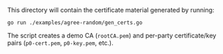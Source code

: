 This directory will contain the certificate material generated by running:

```
go run ./examples/agree-random/gen_certs.go
```

The script creates a demo CA (`rootCA.pem`) and per-party certificate/key pairs
(`p0-cert.pem`, `p0-key.pem`, etc.).
